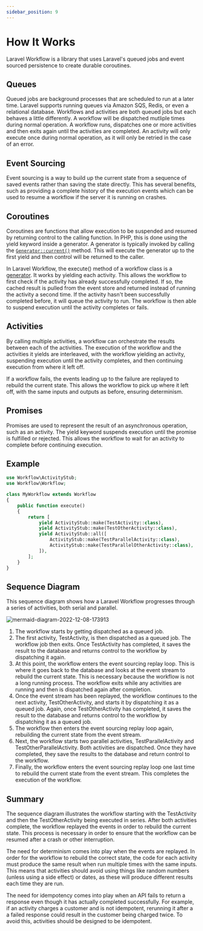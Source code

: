 ```yaml
---
sidebar_position: 9
---
```


# How It Works

Laravel Workflow is a library that uses Laravel's queued jobs and event sourced persistence to create durable coroutines.

## Queues

Queued jobs are background processes that are scheduled to run at a later time. Laravel supports running queues via Amazon SQS, Redis, or even a relational database. Workflows and activities are both queued jobs but each behaves a little differently. A workflow will be dispatched mutliple times during normal operation. A workflow runs, dispatches one or more activities and then exits again until the activities are completed. An activity will only execute once during normal operation, as it will only be retried in the case of an error.

## Event Sourcing

Event sourcing is a way to build up the current state from a sequence of saved events rather than saving the state directly. This has several benefits, such as providing a complete history of the execution events which can be used to resume a workflow if the server it is running on crashes.

## Coroutines

Coroutines are functions that allow execution to be suspended and resumed by returning control to the calling function. In PHP, this is done using the yield keyword inside a generator. A generator is typically invoked by calling the [`Generator::current()`](https://www.php.net/manual/en/generator.current.php) method. This will execute the generator up to the first yield and then control will be returned to the caller.

In Laravel Workflow, the execute() method of a workflow class is a [generator](https://www.php.net/manual/en/language.generators.syntax.php). It works by yielding each activity. This allows the workflow to first check if the activity has already successfully completed. If so, the cached result is pulled from the event store and returned instead of running the activity a second time. If the activity hasn't been successfully completed before, it will queue the activity to run. The workflow is then able to suspend execution until the activity completes or fails.

## Activities

By calling multiple activities, a workflow can orchestrate the results between each of the activities. The execution of the workflow and the activities it yields are interleaved, with the workflow yielding an activity, suspending execution until the activity completes, and then continuing execution from where it left off.

If a workflow fails, the events leading up to the failure are replayed to rebuild the current state. This allows the workflow to pick up where it left off, with the same inputs and outputs as before, ensuring determinism.

## Promises

Promises are used to represent the result of an asynchronous operation, such as an activity. The yield keyword suspends execution until the promise is fulfilled or rejected. This allows the workflow to wait for an activity to complete before continuing execution.

## Example

```php
use Workflow\ActivityStub;
use Workflow\Workflow;

class MyWorkflow extends Workflow
{
    public function execute()
    {
        return [
            yield ActivityStub::make(TestActivity::class),
            yield ActivityStub::make(TestOtherActivity::class),
            yield ActivityStub::all([
                ActivityStub::make(TestParallelActivity::class),
                ActivityStub::make(TestParallelOtherActivity::class),
            ]),
        ];
    }
}
```

## Sequence Diagram

This sequence diagram shows how a Laravel Workflow progresses through a series of activities, both serial and parallel.

![mermaid-diagram-2022-12-08-173913](https://user-images.githubusercontent.com/1130888/206589649-8fc0044d-8089-45a7-a30f-e1bcbb5115cd.png)

1. The workflow starts by getting dispatched as a queued job.
2. The first activity, TestActivity, is then dispatched as a queued job. The workflow job then exits. Once TestActivity has completed, it saves the result to the database and returns control to the workflow by dispatching it again.
3. At this point, the workflow enters the event sourcing replay loop. This is where it goes back to the database and looks at the event stream to rebuild the current state. This is necessary because the workflow is not a long running process. The workflow exits while any activities are running and then is dispatched again after completion.
4. Once the event stream has been replayed, the workflow continues to the next activity, TestOtherActivity, and starts it by dispatching it as a queued job. Again, once TestOtherActivity has completed, it saves the result to the database and returns control to the workflow by dispatching it as a queued job.
5. The workflow then enters the event sourcing replay loop again, rebuilding the current state from the event stream.
6. Next, the workflow starts two parallel activities, TestParallelActivity and TestOtherParallelActivity. Both activities are dispatched. Once they have completed, they save the results to the database and return control to the workflow.
7. Finally, the workflow enters the event sourcing replay loop one last time to rebuild the current state from the event stream. This completes the execution of the workflow.

## Summary
The sequence diagram illustrates the workflow starting with the TestActivity and then the TestOtherActivity being executed in series. After both activities complete, the workflow replayed the events in order to rebuild the current state. This process is necessary in order to ensure that the workflow can be resumed after a crash or other interruption.

The need for determinism comes into play when the events are replayed. In order for the workflow to rebuild the correct state, the code for each activity must produce the same result when run multiple times with the same inputs. This means that activities should avoid using things like random numbers (unless using a side effect) or dates, as these will produce different results each time they are run.

The need for idempotency comes into play when an API fails to return a response even though it has actually completed successfully. For example, if an activity charges a customer and is not idempotent, rerunning it after a a failed response could result in the customer being charged twice. To avoid this, activities should be designed to be idempotent.
